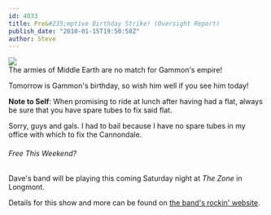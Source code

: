 ```yaml
---
id: 4033
title: Pre&#235;mptive Birthday Strike! (Oversight Report)
publish_date: "2010-01-15T19:50:58Z"
author: Steve
---
```

[![](http://www.flagstafffrenzy.org/wp-content/uploads/2010/01/gammon.jpg)](http://www.flagstafffrenzy.org/wp-content/uploads/2010/01/gammon.jpg)  
The armies of Middle Earth are no match for Gammon's empire!

Tomorrow is Gammon's birthday, so wish him well if you see him today!

**Note to Self**: When promising to ride at lunch after having had a flat, always be sure that you have spare tubes to fix said flat.

Sorry, guys and gals. I had to bail because I have no spare tubes in my office with which to fix the Cannondale.

###### Free This Weekend?

Dave's band will be playing this coming Saturday night at _The Zone_ in Longmont.

Details for this show and more can be found on [the band's rockin' website](http://www.thebluesambassadors.com/).
